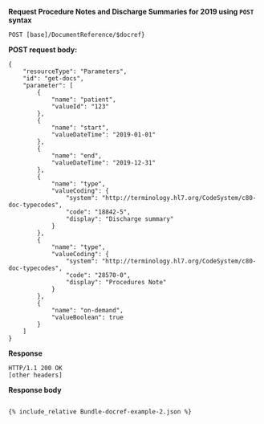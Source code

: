 
<!-- includes/docref-example2 -->
<!-- Example 2: Request Procedure Notes and Discharge Summaries for 2019 -->


**Request Procedure Notes and Discharge Summaries for 2019 using `POST` syntax**

`POST [base]/DocumentReference/$docref}`

**POST request body:**

~~~
{
    "resourceType": "Parameters",
    "id": "get-docs",
    "parameter": [
        {
            "name": "patient",
            "valueId": "123"
        },
        {
            "name": "start",
            "valueDateTime": "2019-01-01"
        },
        {
            "name": "end",
            "valueDateTime": "2019-12-31"
        },
        {
            "name": "type",
            "valueCoding": {
                "system": "http://terminology.hl7.org/CodeSystem/c80-doc-typecodes",
                "code": "18842-5",
                "display": "Discharge summary"
            }
        },
        {
            "name": "type",
            "valueCoding": {
                "system": "http://terminology.hl7.org/CodeSystem/c80-doc-typecodes",
                "code": "28570-0",
                "display": "Procedures Note"
            }
        },
        {
            "name": "on-demand",
            "valueBoolean": true
        }
    ]
}
~~~

**Response**

~~~
HTTP/1.1 200 OK
[other headers]
~~~

**Response body**

~~~

{% include_relative Bundle-docref-example-2.json %}

~~~
